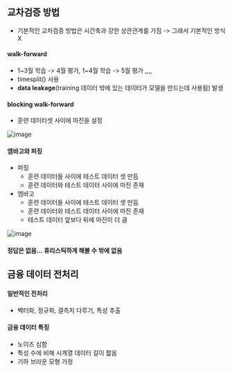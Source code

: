 ## 교차검증 방법
* 기본적인 교차검증 방법은 시간축과 강한 상관관계를 가짐 -> 그래서 기본적인 방식 X

#### walk-forward
* 1~3월 학습 -> 4월 평가, 1~4월 학습 -> 5월 평가 ,,,,
* timesplit() 사용
* **data leakage**(training 데이터 밖에 있는 데이터가 모델을 만드는데 사용됨) 발생

#### blocking walk-forward
* 훈련 데이터셋 사이에 마진을 설정

![image](https://user-images.githubusercontent.com/123862973/215316301-d7128b76-f3b6-4263-82f4-364706ef7954.png)

#### 엠바고와 퍼징
* 퍼징
  - 훈련 데이터들 사이에 테스트 데이터 셋 만듬
  - 훈련 데이터와 테스트 데이터 사이에 마진 존재
* 엠바고 
  - 훈련 데이터들 사이에 테스트 데이터 셋 만듬
  - 훈련 데이터와 테스트 데이터 사이에 마진 존재
  - 테스트 데이터 앞보다 뒤에 마진이 더 큼

![image](https://user-images.githubusercontent.com/123862973/215316502-afb33985-476a-460d-a9ab-28dbd1be669c.png)

#### 정답은 없음... 휴리스틱하게 해볼 수 밖에 없음


## 금융 데이터 전처리
#### 일반적인 전처리
* 벡터화, 정규화, 결측치 다루기, 특성 추출

#### 금융 데이터 특징
* 노이즈 심함
* 특성 수에 비해 시계열 데이터 길이 짧음
* 기하 브라운 모형 가정



